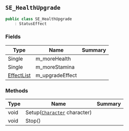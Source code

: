 ## `SE_HealthUpgrade`

```csharp
public class SE_HealthUpgrade
    : StatusEffect
```

### Fields

| Type | Name | Summary | 
| --- | --- | --- | 
| Single | m_moreHealth |  | 
| Single | m_moreStamina |  | 
| [EffectList](./EffectList.md) | m_upgradeEffect |  | 


### Methods

| Type | Name | Summary | 
| --- | --- | --- | 
| void | Setup([`Character`](./Character.md) character) |  | 
| void | Stop() |  | 


